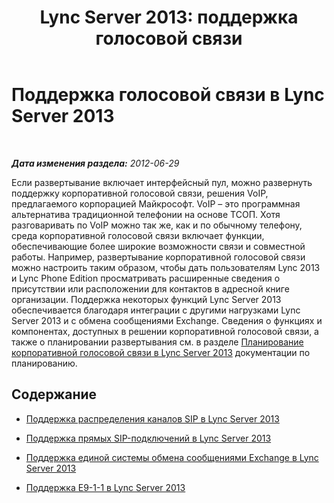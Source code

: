 ﻿---
title: 'Lync Server 2013: поддержка голосовой связи'
TOCTitle: Поддержка голосовой связи
ms:assetid: d151caa8-2ee4-4bfa-be53-428570aae1ea
ms:mtpsurl: https://technet.microsoft.com/ru-ru/library/Gg398896(v=OCS.15)
ms:contentKeyID: 49311245
ms.date: 05/19/2016
mtps_version: v=OCS.15
ms.translationtype: HT
---

# Поддержка голосовой связи в Lync Server 2013

 

_**Дата изменения раздела:** 2012-06-29_

Если развертывание включает интерфейсный пул, можно развернуть поддержку корпоративной голосовой связи, решения VoIP, предлагаемого корпорацией Майкрософт. VoIP – это программная альтернатива традиционной телефонии на основе ТСОП. Хотя разговаривать по VoIP можно так же, как и по обычному телефону, среда корпоративной голосовой связи включает функции, обеспечивающие более широкие возможности связи и совместной работы. Например, развертывание корпоративной голосовой связи можно настроить таким образом, чтобы дать пользователям Lync 2013 и Lync Phone Edition просматривать расширенные сведения о присутствии или расположении для контактов в адресной книге организации. Поддержка некоторых функций Lync Server 2013 обеспечивается благодаря интеграции с другими нагрузками Lync Server 2013 и с обмена сообщениями Exchange. Сведения о функциях и компонентах, доступных в решении корпоративной голосовой связи, а также о планировании развертывания см. в разделе [Планирование корпоративной голосовой связи в Lync Server 2013](lync-server-2013-planning-for-enterprise-voice.md) документации по планированию.

## Содержание

  - [Поддержка распределения каналов SIP в Lync Server 2013](lync-server-2013-sip-trunking-support.md)

  - [Поддержка прямых SIP-подключений в Lync Server 2013](lync-server-2013-direct-sip-connections-support.md)

  - [Поддержка единой системы обмена сообщениями Exchange в Lync Server 2013](lync-server-2013-exchange-unified-messaging-um-support.md)

  - [Поддержка E9-1-1 в Lync Server 2013](lync-server-2013-e9-1-1-support.md)

